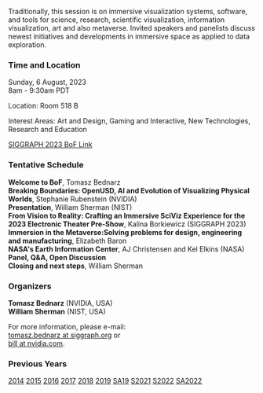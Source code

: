 Traditionally, this session is on immersive visualization systems, software, and tools for science, research, scientific visualization, information visualization, art and also metaverse. Invited speakers and panelists discuss newest initiatives and developments in immersive space as applied to data exploration.

### Time and Location

Sunday, 6 August, 2023<br>
8am - 9:30am PDT<br>

Location: Room 518 B

Interest Areas: Art and Design, Gaming and Interactive, New Technologies, Research and Education

[SIGGRAPH 2023 BoF Link](https://s2023.siggraph.org/presentation/?id=bof_105&sess=sess187)

### Tentative Schedule
**Welcome to BoF**, Tomasz Bednarz<br>
**Breaking Boundaries: OpenUSD, AI and Evolution of Visualizing Physical Worlds**, Stephanie Rubenstein (NVIDIA)<br>
**Presentation**, William Sherman (NIST)<br>
**From Vision to Reality: Crafting an Immersive SciViz Experience for the 2023 Electronic Theater Pre-Show**, Kalina Borkiewicz (SIGGRAPH 2023)<br>
**Immersion in the Metaverse:Solving problems for design, engineering and manufacturing**, Elizabeth Baron<br>
**NASA's Earth Information Center**, AJ Christensen and Kel Elkins (NASA)<br>
**Panel, Q&A, Open Discussion**<br>
**Closing and next steps**, William Sherman

### Organizers

**Tomasz Bednarz** (NVIDIA, USA)<br>
**William Sherman** (NIST, USA)

For more information, please e-mail:<br>
[tomasz.bednarz at siggraph.org](mailto:tomasz.bednarz@siggraph.org) or<br>
[bill at nvidia.com](mailto:william.sherman@nist.gov).

### Previous Years

[2014](http://immersive-visualisation.blogspot.com/2014)
[2015](http://immersive-visualisation.blogspot.com/2015/)
[2016](http://immersive-visualisation.blogspot.com/2016)
[2017](/2017.html)
[2018](/2018.html)
[2019](/2019.html)
[SA19](/sa2019.html)
[S2021](/s2021.html)
[S2022](/s2022.html)
[SA2022](/sa2022.html)
